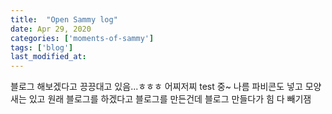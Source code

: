 ```yaml
---
title:  "Open Sammy log"
date: Apr 29, 2020
categories: ['moments-of-sammy']
tags: ['blog']
last_modified_at:
---
```

<p>블로그 해보겠다고 끙끙대고 있음...ㅎㅎㅎ 어찌저찌 test 중~  
나름 파비콘도 넣고 모양새는 있고  
원래 블로그를 하겠다고 블로그를 만든건데 블로그 만들다가 힘 다 빼기잼</p>
